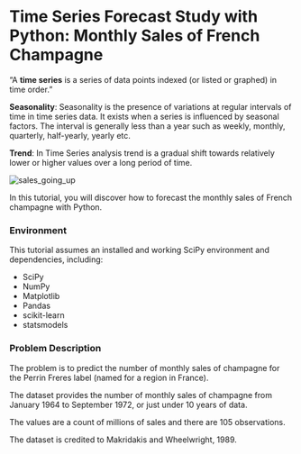 # Time Series Forecast Study with Python: Monthly Sales of French Champagne
“A **time series** is a series of data points indexed (or listed or graphed) in time order.”

**Seasonality**: Seasonality is the presence of variations at regular intervals of time in time series data. It exists when a series is influenced by seasonal factors. The interval is generally less than a year such as weekly, monthly, quarterly, half-yearly, yearly etc.

**Trend**: In Time Series analysis trend is a gradual shift towards relatively lower or higher values over a long period of time.

![sales_going_up](https://user-images.githubusercontent.com/17608830/113967640-02198f80-984f-11eb-8f52-43638922a34f.jpg)

In this tutorial, you will discover how to forecast the monthly sales of French champagne with Python.

### Environment
This tutorial assumes an installed and working SciPy environment and dependencies, including:

* SciPy
* NumPy
* Matplotlib
* Pandas
* scikit-learn
* statsmodels

### Problem Description
The problem is to predict the number of monthly sales of champagne for the Perrin Freres label (named for a region in France).

The dataset provides the number of monthly sales of champagne from January 1964 to September 1972, or just under 10 years of data.

The values are a count of millions of sales and there are 105 observations.

The dataset is credited to Makridakis and Wheelwright, 1989.
